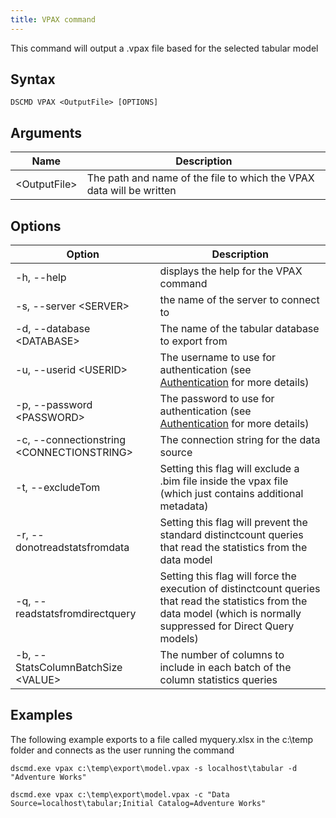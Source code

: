 ```yaml
---
title: VPAX command
---
```


This command will output a .vpax file based for the selected tabular model

## Syntax

```
DSCMD VPAX <OutputFile> [OPTIONS]
```

## Arguments

| Name | Description |
|---|---|
| &lt;OutputFile> | The path and name of the file to which the VPAX data will be written |

## Options

| Option | Description |
| ---|---|
| -h, --help | displays the help for the VPAX command|
| -s, --server &lt;SERVER> | the name of the server to connect to |
| -d, --database &lt;DATABASE> | The name of the tabular database to export from |
| -u, --userid &lt;USERID> | The username to use for authentication (see [Authentication](../../authentication) for more details) |
| -p, --password &lt;PASSWORD> | The password to use for authentication (see [Authentication](../../authentication) for more details) |
| -c, --connectionstring &lt;CONNECTIONSTRING> | The connection string for the data source |
| -t, --excludeTom | Setting this flag will exclude a .bim file inside the vpax file (which just contains additional metadata) |
| -r, --donotreadstatsfromdata | Setting this flag will prevent the standard distinctcount queries that read the statistics from the data model |
| -q, --readstatsfromdirectquery | Setting this flag will force the execution of distinctcount queries that read the statistics from the data model (which is normally suppressed for Direct Query models) |
| -b, --StatsColumnBatchSize &lt;VALUE>| The number of columns to include in each batch of the column statistics queries |


## Examples

The following example exports to a file called myquery.xlsx in the c:\temp folder and connects as the user running the command

```
dscmd.exe vpax c:\temp\export\model.vpax -s localhost\tabular -d "Adventure Works"
```

```
dscmd.exe vpax c:\temp\export\model.vpax -c "Data Source=localhost\tabular;Initial Catalog=Adventure Works"
```